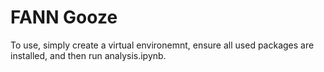 # FANN Gooze

To use, simply create a virtual environemnt, ensure all used packages are installed, and then run analysis.ipynb.
